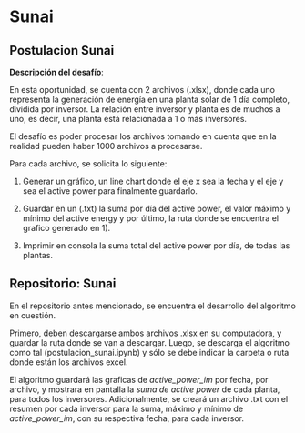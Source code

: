 # **Sunai**
## **Postulacion Sunai**


**Descripción del desafío**:

En esta oportunidad, se cuenta con 2 archivos (.xlsx), donde cada uno representa la generación de energía en una planta solar de 1 día completo, dividida por inversor. La relación entre inversor y planta es de muchos a uno, es decir, una planta está relacionada a 1 o más inversores.

El desafío es poder procesar los archivos tomando en cuenta que en la realidad pueden haber 1000 archivos a procesarse.

Para cada archivo, se solicita lo siguiente:

1) Generar un gráfico, un line chart donde el eje x sea la fecha y el eje y sea el active power para finalmente guardarlo.

2) Guardar en un (.txt) la suma por día del active power, el valor máximo y mínimo del active energy y por último, la ruta donde se encuentra el grafico generado en 1).

3) Imprimir en consola la suma total del active power por día, de todas las plantas.


## **Repositorio: Sunai**

En el repositorio antes mencionado, se encuentra el desarrollo del algoritmo en cuestión.

Primero, deben descargarse ambos archivos .xlsx en su computadora, y guardar la ruta donde se van a descargar. Luego, se descarga el algoritmo como tal (postulacion_sunai.ipynb) y sólo se debe indicar la carpeta o ruta donde están los archivos excel.

El algoritmo guardará las graficas de *active_power_im* por fecha, por archivo, y mostrara en pantalla la *suma de active power* de cada planta, para todos los inversores. Adicionalmente, se creará un archivo .txt con el resumen por cada inversor para la suma, máximo y mínimo de *active_power_im*, con su respectiva fecha, para cada inversor.
